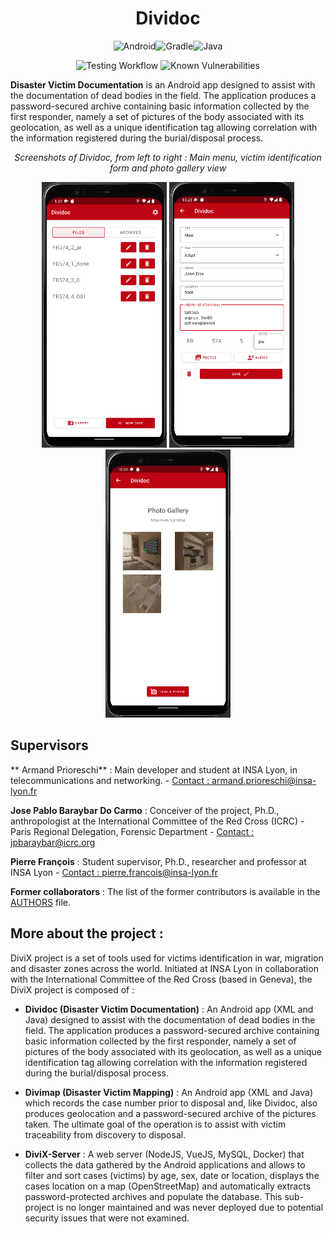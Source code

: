 <div align="center">

# Dividoc

![Android](https://img.shields.io/badge/Android-3DDC84?style=for-the-badge&logo=android&logoColor=white)![Gradle](https://img.shields.io/badge/Gradle-02303A.svg?style=for-the-badge&logo=Gradle&logoColor=white)![Java](https://img.shields.io/badge/java-%2311C511.svg?style=for-the-badge&logo=java&logoColor=white)

![Testing Workflow](https://github.com/Armand31/Dividoc/actions/workflows/build.yml/badge.svg) ![Known Vulnerabilities](https://snyk.io/test/github/Armand31/Dividoc/badge.svg)
  
</div>

**Disaster Victim Documentation** is an Android app designed to assist with the documentation of dead bodies
in the field. The application produces a password-secured archive containing basic
information collected by the first responder, namely a set of pictures of the body associated
with its geolocation, as well as a unique identification tag allowing correlation with the
information registered during the burial/disposal process.

<p align="center">
<i>Screenshots of Dividoc, from left to right : Main menu, victim identification form and photo gallery view</i>
</p>
<p align="center">
  <img src="/documentation/images/main_menu.png" width="200" />
  <img src="/documentation/images/tag_form.png" width="200" /> 
  <img src="/documentation/images/photo_gallery_view.png" width="200" />
</p>

## Supervisors

** Armand Prioreschi** : Main developer and student at INSA Lyon, in telecommunications and networking. - [Contact : armand.prioreschi@insa-lyon.fr](mailto:armand.prioreschi@insa-lyon.fr)

**Jose Pablo Baraybar Do Carmo** : Conceiver of the project, Ph.D., anthropologist at the International Committee of the Red Cross (ICRC) - Paris Regional Delegation, Forensic Department - [Contact : jpbaraybar@icrc.org](mailto:jpbaraybar@icrc.org)

**Pierre François** : Student supervisor, Ph.D., researcher and professor at INSA Lyon - [Contact : pierre.francois@insa-lyon.fr](mailto:pierre.francois@insa-lyon.fr)

**Former collaborators** : The list of the former contributors is available in the [AUTHORS](AUTHORS) file.

## More about the project :

DiviX project is a set of tools used for victims identification in war, migration and disaster zones across the world.
Initiated at INSA Lyon in collaboration with the International Committee of the Red Cross (based in Geneva), the DiviX project is composed of :

- **Dividoc (Disaster Victim Documentation)** : An Android app (XML and Java) designed to assist with the documentation of dead bodies
  in the field. The application produces a password-secured archive containing basic
  information collected by the first responder, namely a set of pictures of the body associated
  with its geolocation, as well as a unique identification tag allowing correlation with the
  information registered during the burial/disposal process.

- **Divimap (Disaster Victim Mapping)** : An Android app (XML and Java) which records the case number prior to disposal and, like Dividoc, also produces geolocation and
  a password-secured archive of the pictures taken. The ultimate goal of the operation is to
  assist with victim traceability from discovery to disposal.

- **DiviX-Server** : A web server (NodeJS, VueJS, MySQL, Docker) that collects the data gathered by the Android applications and allows to filter and sort cases (victims) by age, sex, date or location, displays the cases location on a map (OpenStreetMap) and automatically extracts password-protected archives and populate the database. This sub-project is no longer maintained and was never deployed due to potential security issues that were not examined.
